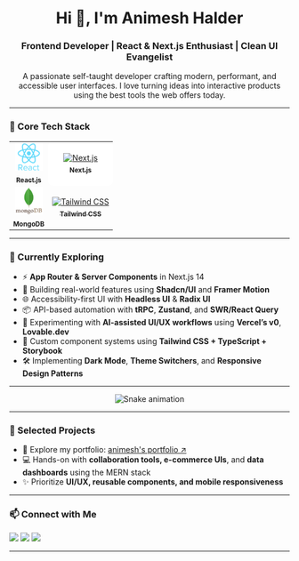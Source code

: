 <h1 align="center">Hi 👋, I'm Animesh Halder</h1>
<h3 align="center">Frontend Developer | React & Next.js Enthusiast | Clean UI Evangelist</h3>

<p align="center">
  A passionate self-taught developer crafting modern, performant, and accessible user interfaces. I love turning ideas into interactive products using the best tools the web offers today.
</p>

---

### 🧩 Core Tech Stack

<table align="center">
  <tr>
    <!-- React -->
    <td align="center">
      <a href="https://reactjs.org/" target="_blank" rel="noreferrer">
        <img src="https://raw.githubusercontent.com/devicons/devicon/master/icons/react/react-original-wordmark.svg" alt="React" width="50" height="50"/>
        <br /><sub><strong>React.js</strong></sub>
      </a>
    </td>
    <!-- Next.js -->
    <td align="center" style="background-color: white; border-radius: 8px;">
      <a href="https://nextjs.org/" target="_blank" rel="noreferrer">
        <img src="https://cdn.worldvectorlogo.com/logos/nextjs-2.svg" alt="Next.js" width="50" height="50" " />
        <br /><sub><strong>Next.js</strong></sub>
      </a>
    </td>
  </tr>
  <tr>
    <!-- MongoDB -->
    <td align="center">
      <a href="https://www.mongodb.com/" target="_blank" rel="noreferrer">
        <img src="https://raw.githubusercontent.com/devicons/devicon/master/icons/mongodb/mongodb-original-wordmark.svg" alt="MongoDB" width="50" height="50"/>
        <br /><sub><strong>MongoDB</strong></sub>
      </a>
    </td>
    <!-- Tailwind CSS -->
    <td align="center">
      <a href="https://tailwindcss.com/" target="_blank" rel="noreferrer">
        <img src="https://www.vectorlogo.zone/logos/tailwindcss/tailwindcss-icon.svg" alt="Tailwind CSS" width="50" height="50"/>
        <br /><sub><strong>Tailwind CSS</strong></sub>
      </a>
    </td>
  </tr>
</table>

---

### 🔧 Currently Exploring
- ⚡ **App Router & Server Components** in Next.js 14
- 🎯 Building real-world features using **Shadcn/UI** and **Framer Motion**
- 🌐 Accessibility-first UI with **Headless UI** & **Radix UI**
- 📦 API-based automation with **tRPC**, **Zustand**, and **SWR/React Query**
- 🧠 Experimenting with **AI-assisted UI/UX workflows** using **Vercel’s v0**, **Lovable.dev**
- 🧰 Custom component systems using **Tailwind CSS + TypeScript + Storybook**
- 🛠️ Implementing **Dark Mode**, **Theme Switchers**, and **Responsive Design Patterns**

---

<!-- Snake Game Repo View -->

<div align="center">
  <img src="https://profile-readme-generator.com/assets/snake.svg" alt="Snake animation" />
</div>

---

### 🧠 Selected Projects  
- 🧾 Explore my portfolio: [animesh's portfolio ↗](https://accidental-sunstone-98b.notion.site/Animesh-s-Portfolio-1741160184a8801fa3cee79770950861)  
- 💻 Hands-on with **collaboration tools, e-commerce UIs**, and **data dashboards** using the MERN stack  
- ✨ Prioritize **UI/UX, reusable components, and mobile responsiveness**

---

### 📫 Connect with Me
<p align="left">
  <a href="mailto:animesh.h2004@gmail.com"><img src="https://img.shields.io/badge/email-%23D14836.svg?&style=for-the-badge&logo=gmail&logoColor=white"/></a>
  <a href="https://linkedin.com/in/animeshhalder18" target="_blank"><img src="https://img.shields.io/badge/linkedin-%230077B5.svg?&style=for-the-badge&logo=linkedin&logoColor=white"/></a>
  <a href="https://twitter.com/animeshkh18" target="_blank"><img src="https://img.shields.io/badge/Twitter-%231DA1F2.svg?&style=for-the-badge&logo=twitter&logoColor=white"/></a>
</p>

---

